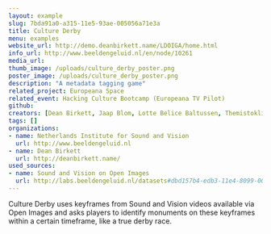 ```yaml
---
layout: example
slug: 7bda91a0-a315-11e5-93ae-005056a71e3a
title: Culture Derby
menu: examples
website_url: http://demo.deanbirkett.name/LDOIGA/home.html
info_url: http://www.beeldengeluid.nl/en/node/10261
media_url: 
thumb_image: /uploads/culture_derby_poster.png
poster_image: /uploads/culture_derby_poster.png
description: "A metadata tagging game"
related_project: Europeana Space
related_event: Hacking Culture Bootcamp (Europeana TV Pilot)
github: 
creators: [Dean Birkett, Jaap Blom, Lotte Belice Baltussen, Themistoklis Karavellas, Kelly Mostert, Lizzy Komen, Jaap Blom, Evelien Wolda]
tags: []
organizations: 
- name: Netherlands Institute for Sound and Vision
  url: http://www.beeldengeluid.nl
- name: Dean Birkett
  url: http://deanbirkett.name/
used_sources: 
- name: Sound and Vision on Open Images
  url: http://labs.beeldengeluid.nl/datasets#dbd157b4-edb3-11e4-8099-005056a71e3a
---
```


Culture Derby uses keyframes from Sound and Vision videos available via Open Images and asks players to identify monuments on these keyframes within a certain timeframe, like a true derby race.

